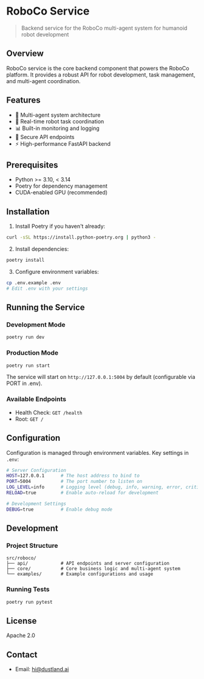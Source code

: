 # RoboCo Service

> Backend service for the RoboCo multi-agent system for humanoid robot development

## Overview

RoboCo service is the core backend component that powers the RoboCo platform. It provides a robust API for robot development, task management, and multi-agent coordination.

## Features

- 🤖 Multi-agent system architecture
- 🔄 Real-time robot task coordination
- 📊 Built-in monitoring and logging
- 🔐 Secure API endpoints
- ⚡ High-performance FastAPI backend

## Prerequisites

- Python >= 3.10, < 3.14
- Poetry for dependency management
- CUDA-enabled GPU (recommended)

## Installation

1. Install Poetry if you haven't already:

```bash
curl -sSL https://install.python-poetry.org | python3 -
```

2. Install dependencies:

```bash
poetry install
```

3. Configure environment variables:

```bash
cp .env.example .env
# Edit .env with your settings
```

## Running the Service

### Development Mode

```bash
poetry run dev
```

### Production Mode

```bash
poetry run start
```

The service will start on `http://127.0.0.1:5004` by default (configurable via PORT in .env).

### Available Endpoints

- Health Check: `GET /health`
- Root: `GET /`

## Configuration

Configuration is managed through environment variables. Key settings in `.env`:

```bash
# Server Configuration
HOST=127.0.0.1      # The host address to bind to
PORT=5004           # The port number to listen on
LOG_LEVEL=info      # Logging level (debug, info, warning, error, critical)
RELOAD=true         # Enable auto-reload for development

# Development Settings
DEBUG=true          # Enable debug mode
```

## Development

### Project Structure

```
src/roboco/
├── api/            # API endpoints and server configuration
├── core/           # Core business logic and multi-agent system
└── examples/       # Example configurations and usage
```

### Running Tests

```bash
poetry run pytest
```

## License

Apache 2.0

## Contact

- Email: hi@dustland.ai
